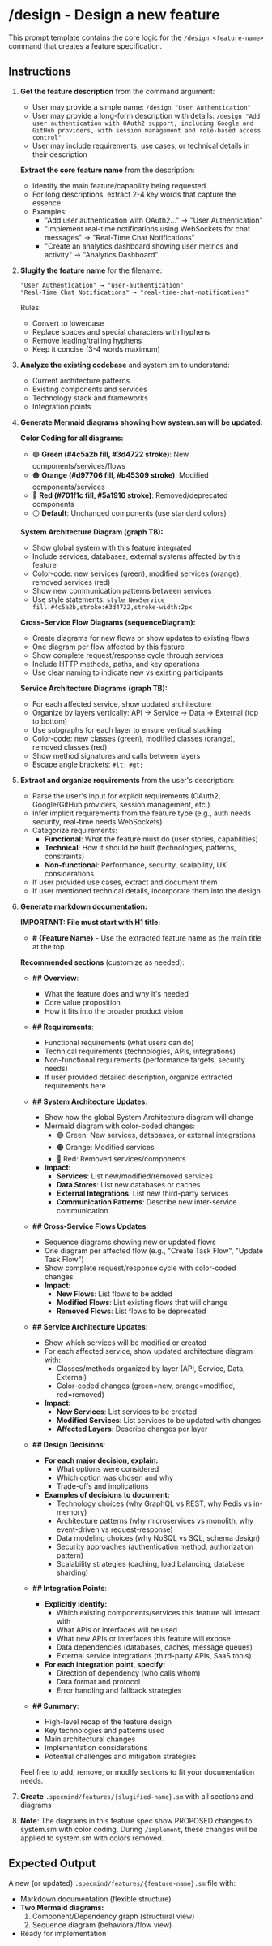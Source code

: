 # /design - Design a new feature

This prompt template contains the core logic for the `/design <feature-name>` command that creates a feature specification.

## Instructions

1. **Get the feature description** from the command argument:
   - User may provide a simple name: `/design "User Authentication"`
   - User may provide a long-form description with details: `/design "Add user authentication with OAuth2 support, including Google and GitHub providers, with session management and role-based access control"`
   - User may include requirements, use cases, or technical details in their description

   **Extract the core feature name** from the description:
   - Identify the main feature/capability being requested
   - For long descriptions, extract 2-4 key words that capture the essence
   - Examples:
     - "Add user authentication with OAuth2..." → "User Authentication"
     - "Implement real-time notifications using WebSockets for chat messages" → "Real-Time Chat Notifications"
     - "Create an analytics dashboard showing user metrics and activity" → "Analytics Dashboard"

2. **Slugify the feature name** for the filename:
   ```
   "User Authentication" → "user-authentication"
   "Real-Time Chat Notifications" → "real-time-chat-notifications"
   ```
   Rules:
   - Convert to lowercase
   - Replace spaces and special characters with hyphens
   - Remove leading/trailing hyphens
   - Keep it concise (3-4 words maximum)

3. **Analyze the existing codebase** and system.sm to understand:
   - Current architecture patterns
   - Existing components and services
   - Technology stack and frameworks
   - Integration points

4. **Generate Mermaid diagrams showing how system.sm will be updated:**

   **Color Coding for all diagrams:**
   - 🟢 **Green (#4c5a2b fill, #3d4722 stroke)**: New components/services/flows
   - 🟠 **Orange (#d97706 fill, #b45309 stroke)**: Modified components/services
   - 🔴 **Red (#701f1c fill, #5a1916 stroke)**: Removed/deprecated components
   - ⚪ **Default**: Unchanged components (use standard colors)

   **System Architecture Diagram (graph TB):**
   - Show global system with this feature integrated
   - Include services, databases, external systems affected by this feature
   - Color-code: new services (green), modified services (orange), removed services (red)
   - Show new communication patterns between services
   - Use style statements: `style NewService fill:#4c5a2b,stroke:#3d4722,stroke-width:2px`

   **Cross-Service Flow Diagrams (sequenceDiagram):**
   - Create diagrams for new flows or show updates to existing flows
   - One diagram per flow affected by this feature
   - Show complete request/response cycle through services
   - Include HTTP methods, paths, and key operations
   - Use clear naming to indicate new vs existing participants

   **Service Architecture Diagrams (graph TB):**
   - For each affected service, show updated architecture
   - Organize by layers vertically: API → Service → Data → External (top to bottom)
   - Use subgraphs for each layer to ensure vertical stacking
   - Color-code: new classes (green), modified classes (orange), removed classes (red)
   - Show method signatures and calls between layers
   - Escape angle brackets: `#lt;` `#gt;`

5. **Extract and organize requirements** from the user's description:
   - Parse the user's input for explicit requirements (OAuth2, Google/GitHub providers, session management, etc.)
   - Infer implicit requirements from the feature type (e.g., auth needs security, real-time needs WebSockets)
   - Categorize requirements:
     - **Functional**: What the feature must do (user stories, capabilities)
     - **Technical**: How it should be built (technologies, patterns, constraints)
     - **Non-functional**: Performance, security, scalability, UX considerations
   - If user provided use cases, extract and document them
   - If user mentioned technical details, incorporate them into the design

6. **Generate markdown documentation:**

   **IMPORTANT: File must start with H1 title:**
   - **# {Feature Name}** - Use the extracted feature name as the main title at the top

   **Recommended sections** (customize as needed):

   - **## Overview**:
     - What the feature does and why it's needed
     - Core value proposition
     - How it fits into the broader product vision

   - **## Requirements**:
     - Functional requirements (what users can do)
     - Technical requirements (technologies, APIs, integrations)
     - Non-functional requirements (performance targets, security needs)
     - If user provided detailed description, organize extracted requirements here

   - **## System Architecture Updates**:
     - Show how the global System Architecture diagram will change
     - Mermaid diagram with color-coded changes:
       - 🟢 Green: New services, databases, or external integrations
       - 🟠 Orange: Modified services
       - 🔴 Red: Removed services/components
     - **Impact:**
       - **Services**: List new/modified/removed services
       - **Data Stores**: List new databases or caches
       - **External Integrations**: List new third-party services
       - **Communication Patterns**: Describe new inter-service communication

   - **## Cross-Service Flows Updates**:
     - Sequence diagrams showing new or updated flows
     - One diagram per affected flow (e.g., "Create Task Flow", "Update Task Flow")
     - Show complete request/response cycle with color-coded changes
     - **Impact:**
       - **New Flows**: List flows to be added
       - **Modified Flows**: List existing flows that will change
       - **Removed Flows**: List flows to be deprecated

   - **## Service Architecture Updates**:
     - Show which services will be modified or created
     - For each affected service, show updated architecture diagram with:
       - Classes/methods organized by layer (API, Service, Data, External)
       - Color-coded changes (green=new, orange=modified, red=removed)
     - **Impact:**
       - **New Services**: List services to be created
       - **Modified Services**: List services to be updated with changes
       - **Affected Layers**: Describe changes per layer

   - **## Design Decisions**:
     - **For each major decision, explain:**
       - What options were considered
       - Which option was chosen and why
       - Trade-offs and implications
     - **Examples of decisions to document:**
       - Technology choices (why GraphQL vs REST, why Redis vs in-memory)
       - Architecture patterns (why microservices vs monolith, why event-driven vs request-response)
       - Data modeling choices (why NoSQL vs SQL, schema design)
       - Security approaches (authentication method, authorization pattern)
       - Scalability strategies (caching, load balancing, database sharding)

   - **## Integration Points**:
     - **Explicitly identify:**
       - Which existing components/services this feature will interact with
       - What APIs or interfaces will be used
       - What new APIs or interfaces this feature will expose
       - Data dependencies (databases, caches, message queues)
       - External service integrations (third-party APIs, SaaS tools)
     - **For each integration point, specify:**
       - Direction of dependency (who calls whom)
       - Data format and protocol
       - Error handling and fallback strategies

   - **## Summary**:
     - High-level recap of the feature design
     - Key technologies and patterns used
     - Main architectural changes
     - Implementation considerations
     - Potential challenges and mitigation strategies

   Feel free to add, remove, or modify sections to fit your documentation needs.

7. **Create** `.specmind/features/{slugified-name}.sm` with all sections and diagrams

8. **Note**: The diagrams in this feature spec show PROPOSED changes to system.sm with color coding. During `/implement`, these changes will be applied to system.sm with colors removed.

## Expected Output

A new (or updated) `.specmind/features/{feature-name}.sm` file with:
- Markdown documentation (flexible structure)
- **Two Mermaid diagrams:**
  1. Component/Dependency graph (structural view)
  2. Sequence diagram (behavioral/flow view)
- Ready for implementation
